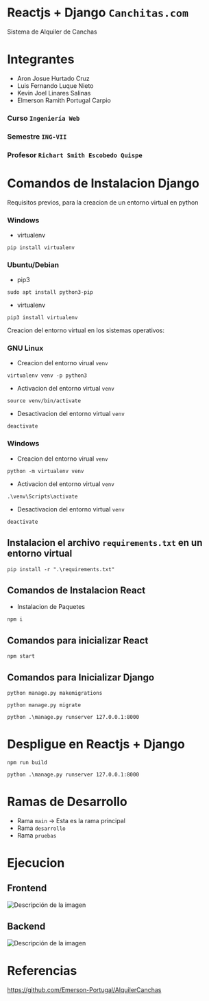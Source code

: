 # Reactjs + Django  `Canchitas.com`

Sistema de Alquiler de Canchas

# Integrantes

- Aron Josue Hurtado Cruz
- Luis Fernando Luque Nieto
- Kevin Joel Linares Salinas
- Elmerson Ramith Portugal Carpio

### Curso `Ingeniería Web` 

### Semestre  `ING-VII`

### Profesor  `Richart Smith Escobedo Quispe`

# Comandos de Instalacion Django

Requisitos previos, para la creacion de un entorno virtual en python

### Windows
- virtualenv
```
pip install virtualenv
```

### Ubuntu/Debian
- pip3
```
sudo apt install python3-pip
```

- virtualenv
```
pip3 install virtualenv
```

Creacion del entorno virtual en los sistemas operativos:

### GNU Linux
- Creacion del entorno virual `venv`
```
virtualenv venv -p python3
```
- Activacion del entorno virtual `venv`
```
source venv/bin/activate
```
- Desactivacion del entorno virtual `venv`
```
deactivate
```

### Windows
- Creacion del entorno virual `venv`
```
python -m virtualenv venv
```
- Activacion del entorno virtual `venv`
```
.\venv\Scripts\activate
```
- Desactivacion del entorno virtual `venv`
```
deactivate
```

##  Instalacion el archivo `requirements.txt` en un entorno virtual
```
pip install -r ".\requirements.txt"
```

## Comandos de Instalacion React

- Instalacion de Paquetes
```
npm i
```

## Comandos para inicializar React

```npm start```


## Comandos para Inicializar Django


```
python manage.py makemigrations 
```
```
python manage.py migrate 
```
```
python .\manage.py runserver 127.0.0.1:8000 
```

# Despligue en Reactjs + Django 

```
npm run build
```
```
python .\manage.py runserver 127.0.0.1:8000 
```

# Ramas de Desarrollo

- Rama `main` -> Esta es la rama principal
- Rama `desarrollo`
- Rama `pruebas`


# Ejecucion

## Frontend

![Descripción de la imagen](./media/img/demoPrueba.png)

## Backend


![Descripción de la imagen](./media/img/demoPrueba2.png)


# Referencias

https://github.com/Emerson-Portugal/AlquilerCanchas
